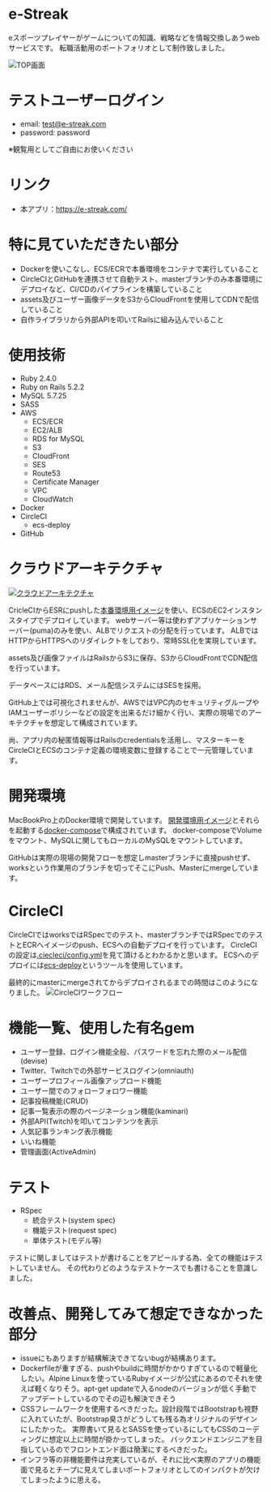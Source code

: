 # e-Streak
eスポーツプレイヤーがゲームについての知識、戦略などを情報交換しあうwebサービスです。
転職活動用のポートフォリオとして制作致しました。

![TOP画面](https://user-images.githubusercontent.com/47154781/58903541-a9ec4080-8740-11e9-8f59-56733b44169a.png)

# テストユーザーログイン
- email: test@e-streak.com
- password: password

※観覧用としてご自由にお使いください

# リンク
- 本アプリ：https://e-streak.com/

# 特に見ていただきたい部分
- Dockerを使いこなし、ECS/ECRで本番環境をコンテナで実行していること
- CircleCIとGitHubを連携させて自動テスト、masterブランチのみ本番環境にデプロイなど、CI/CDのパイプラインを構築していること
- assets及びユーザー画像データをS3からCloudFrontを使用してCDNで配信していること
- 自作ライブラリから外部APIを叩いてRailsに組み込んでいること

# 使用技術
- Ruby 2.4.0
- Ruby on Rails 5.2.2
- MySQL 5.7.25
- SASS
- AWS
  - ECS/ECR
  - EC2/ALB
  - RDS for MySQL
  - S3
  - CloudFront
  - SES
  - Route53
  - Certificate Manager
  - VPC
  - CloudWatch
- Docker
- CircleCI
  - ecs-deploy
- GitHub

# クラウドアーキテクチャ
[![クラウドアーキテクチャ](https://user-images.githubusercontent.com/47154781/58918750-9522a380-8766-11e9-9285-9f1177ad5af3.png)](https://e-streak.com/)

CricleCIからESRにpushした[本番環境用イメージ](/Dockerfile_PRO)を使い、ECSのEC2インスタンスタイプでデプロイしています。
webサーバー等は使わずアプリケーションサーバー(puma)のみを使い、ALBでリクエストの分配を行っています。
ALBではHTTPからHTTPSへのリダイレクトをしており、常時SSL化を実現しています。

assets及び画像ファイルはRailsからS3に保存、S3からCloudFrontでCDN配信を行っています。

データベースにはRDS、メール配信システムにはSESを採用。

GitHub上では可視化されませんが、AWSではVPC内のセキュリティグループやIAMユーザーポリシーなどの設定を出来るだけ細かく行い、実際の現場でのアーキテクチャを想定して構成されています。

尚、アプリ内の秘匿情報等はRailsのcredentialsを活用し、マスターキーをCircleCIとECSのコンテナ定義の環境変数に登録することで一元管理しています。

# 開発環境
MacBookPro上のDocker環境で開発しています。
[開発環境用イメージ](/Dockerfile)とそれらを起動する[docker-compose](/docker-compose.yml)で構成されています。
docker-composeでVolumeをマウント、MySQLに関してもローカルのMySQLをマウントしています。

GitHubは実際の現場の開発フローを想定しmasterブランチに直接pushせず、worksという作業用のブランチを切ってそこにPush、Masterにmergeしています。

# CircleCI
CircleCIではworksではRSpecでのテスト、masterブランチではRSpecでのテストとECRへイメージのpush、ECSへの自動デプロイを行っています。
CircleCIの設定は[.ciecleci/config.yml](/.circleci/config.yml)を見て頂けるとわかるかと思います。
ECSへのデプロイには[ecs-deploy](https://github.com/silinternational/ecs-deploy)というツールを使用しています。

最終的にmasterにmergeされてからデプロイされるまでの時間はこのようになりました。
![CircleCIワークフロー](https://user-images.githubusercontent.com/47154781/58921133-614c7b80-8770-11e9-8326-24a70688241a.png)

# 機能一覧、使用した有名gem
- ユーザー登録、ログイン機能全般、パスワードを忘れた際のメール配信(devise)
- Twitter、Twitchでの外部サービスログイン(omniauth)
- ユーザープロフィール画像アップロード機能
- ユーザー間でのフォローフォロワー機能
- 記事投稿機能(CRUD)
- 記事一覧表示の際のページネーション機能(kaminari)
- 外部API(Twitch)を叩いてコンテンツを表示
- 人気記事ランキング表示機能
- いいね機能
- 管理画面(ActiveAdmin)

# テスト
- RSpec
  - 統合テスト(system spec)
  - 機能テスト(request spec)
  - 単体テスト(モデル等)

テストに関しましてはテストが書けることをアピールする為、全ての機能はテストしていません。
その代わりどのようなテストケースでも書けることを意識しました。

# 改善点、開発してみて想定できなかった部分
- issueにもありますが結構解決できてないbugが結構あります。
- Dockerfileが重すぎる、pushやbuildに時間がかかりすぎているので軽量化したい。Alpine Linuxを使っているRubyイメージが公式にあるのでそれを使えば軽くなりそう。apt-get updateで入るnodeのバージョンが低く手動でアップデートしているのでその辺も解決できそう
- CSSフレームワークを使用するべきだった。設計段階ではBootstrapも視野に入れていたが、Bootstrap臭さがどうしても残る為オリジナルのデザインにしたかった。
実際書いて見るとSASSを使っているにしてもCSSのコーディングに想定以上に時間が掛かってしまった。
バックエンドエンジニアを目指しているのでフロントエンド面は簡潔にするべきだった。
- インフラ等の非機能要件は充実しているが、それに比べ実際のアプリの機能面で見るとチープに見えてしまいポートフォリオとしてのインパクトが欠けてしまったように思える。
